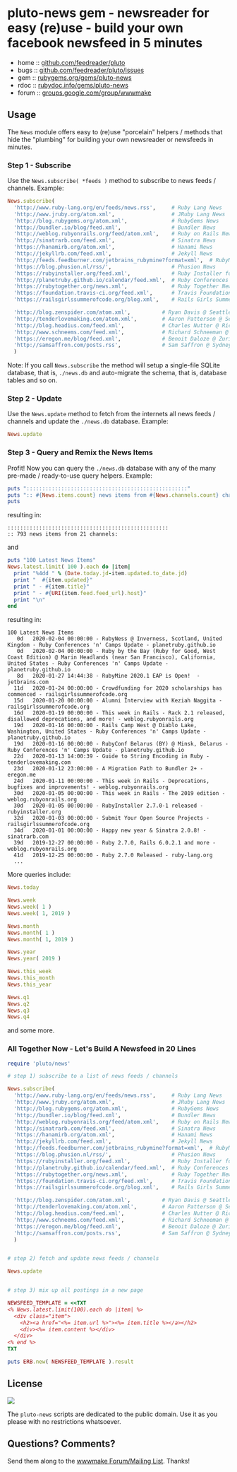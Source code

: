 # pluto-news gem - newsreader for easy (re)use - build your own facebook newsfeed in 5 minutes
  

* home  :: [github.com/feedreader/pluto](https://github.com/feedreader/pluto)
* bugs  :: [github.com/feedreader/pluto/issues](https://github.com/feedreader/pluto/issues)
* gem   :: [rubygems.org/gems/pluto-news](https://rubygems.org/gems/pluto-news)
* rdoc  :: [rubydoc.info/gems/pluto-news](http://rubydoc.info/gems/pluto-news)
* forum :: [groups.google.com/group/wwwmake](http://groups.google.com/group/wwwmake)



## Usage

The `News` module offers easy to (re)use "porcelain" helpers / methods
that hide the "plumbing" for building your own newsreader or newsfeeds in minutes.


### Step 1 - Subscribe

Use the `News.subscribe( *feeds )` method to subscribe to news feeds / channels.
Example:

```ruby
News.subscribe(
  'http://www.ruby-lang.org/en/feeds/news.rss',     # Ruby Lang News
  'http://www.jruby.org/atom.xml',                  # JRuby Lang News
  'http://blog.rubygems.org/atom.xml',              # RubyGems News
  'http://bundler.io/blog/feed.xml',                # Bundler News
  'http://weblog.rubyonrails.org/feed/atom.xml',    # Ruby on Rails News
  'http://sinatrarb.com/feed.xml',                  # Sinatra News
  'https://hanamirb.org/atom.xml',                  # Hanami News
  'http://jekyllrb.com/feed.xml',                   # Jekyll News
  'http://feeds.feedburner.com/jetbrains_rubymine?format=xml',  # RubyMine IDE News
  'https://blog.phusion.nl/rss/',                   # Phusion News
  'https://rubyinstaller.org/feed.xml',             # Ruby Installer for Windows News
  'http://planetruby.github.io/calendar/feed.xml',  # Ruby Conferences & Camps News
  'https://rubytogether.org/news.xml',              # Ruby Together News
  'https://foundation.travis-ci.org/feed.xml',      # Travis Foundation News
  'https://railsgirlssummerofcode.org/blog.xml',    # Rails Girls Summer of Code News

  'http://blog.zenspider.com/atom.xml',          # Ryan Davis @ Seattle › Washington › United States
  'http://tenderlovemaking.com/atom.xml',        # Aaron Patterson @ Seattle › Washington › United States
  'http://blog.headius.com/feed.xml',            # Charles Nutter @ Richfield › Minnesota › United States
  'http://www.schneems.com/feed.xml',            # Richard Schneeman @ Austin › Texas › United States
  'https://eregon.me/blog/feed.xml',             # Benoit Daloze @ Zurich › Switzerland
  'http://samsaffron.com/posts.rss',             # Sam Saffron @ Sydney › Australia
  )
```


Note: If you call `News.subscribe` the method will setup a single-file SQLite database,
that is, `./news.db` and auto-migrate the schema, that is, database tables and so on.


### Step 2 - Update

Use the `News.update` method to fetch from the internets all news feeds / channels
and update the `./news.db` database. Example:

```ruby
News.update
```



### Step 3 - Query and Remix the News Items

Profit!  Now you can query the `./news.db` database with any of the many
pre-made / ready-to-use query helpers. Example:

``` ruby
puts ":::::::::::::::::::::::::::::::::::::::::::::::::::"
puts ":: #{News.items.count} news items from #{News.channels.count} channels:"
puts
```

resulting in:

```
:::::::::::::::::::::::::::::::::::::::::::::::::::
:: 793 news items from 21 channels:
```

and

``` ruby
puts "100 Latest News Items"
News.latest.limit( 100 ).each do |item|
  print "%4dd " % (Date.today.jd-item.updated.to_date.jd)
  print "  #{item.updated}"
  print " - #{item.title}"
  print " - #{URI(item.feed.feed_url).host}"
  print "\n"
end
```

resulting in:

```
100 Latest News Items
   0d   2020-02-04 00:00:00 - RubyNess @ Inverness, Scotland, United Kingdom - Ruby Conferences 'n' Camps Update - planetruby.github.io
   0d   2020-02-04 00:00:00 - Ruby by the Bay (Ruby for Good, West Coast Edition) @ Marin Headlands (near San Francisco), California, United States - Ruby Conferences 'n' Camps Update - planetruby.github.io
   8d   2020-01-27 14:44:38 - RubyMine 2020.1 EAP is Open!  - jetbrains.com
  11d   2020-01-24 00:00:00 - Crowdfunding for 2020 scholarships has commenced - railsgirlssummerofcode.org
  15d   2020-01-20 00:00:00 - Alumni Interview with Keziah Naggita - railsgirlssummerofcode.org
  16d   2020-01-19 00:00:00 - This week in Rails - Rack 2.1 released, disallowed deprecations, and more! - weblog.rubyonrails.org
  19d   2020-01-16 00:00:00 - Rails Camp West @ Diablo Lake, Washington, United States - Ruby Conferences 'n' Camps Update - planetruby.github.io
  19d   2020-01-16 00:00:00 - RubyConf Belarus (BY) @ Minsk, Belarus - Ruby Conferences 'n' Camps Update - planetruby.github.io
  22d   2020-01-13 14:00:39 - Guide to String Encoding in Ruby - tenderlovemaking.com
  23d   2020-01-12 23:00:00 - A Migration Path to Bundler 2+ - eregon.me
  24d   2020-01-11 00:00:00 - This week in Rails - Deprecations, bugfixes and improvements! - weblog.rubyonrails.org
  30d   2020-01-05 00:00:00 - This week in Rails - The 2019 edition - weblog.rubyonrails.org
  30d   2020-01-05 00:00:00 - RubyInstaller 2.7.0-1 released - rubyinstaller.org
  32d   2020-01-03 00:00:00 - Submit Your Open Source Projects - railsgirlssummerofcode.org
  34d   2020-01-01 00:00:00 - Happy new year & Sinatra 2.0.8! - sinatrarb.com
  39d   2019-12-27 00:00:00 - Ruby 2.7.0, Rails 6.0.2.1 and more - weblog.rubyonrails.org
  41d   2019-12-25 00:00:00 - Ruby 2.7.0 Released - ruby-lang.org
  ...
```

More queries include:

``` ruby
News.today

News.week
News.week( 1 )
News.week( 1, 2019 )

News.month
News.month( 1 )
News.month( 1, 2019 )

News.year
News.year( 2019 )

News.this_week
News.this_month
News.this_year

News.q1
News.q2
News.q3
News.q4
```

and some more.



### All Together Now - Let's Build A Newsfeed in 20 Lines

```ruby
require 'pluto/news'

# step 1) subscribe to a list of news feeds / channels

News.subscribe(
  'http://www.ruby-lang.org/en/feeds/news.rss',     # Ruby Lang News
  'http://www.jruby.org/atom.xml',                  # JRuby Lang News
  'http://blog.rubygems.org/atom.xml',              # RubyGems News
  'http://bundler.io/blog/feed.xml',                # Bundler News
  'http://weblog.rubyonrails.org/feed/atom.xml',    # Ruby on Rails News
  'http://sinatrarb.com/feed.xml',                  # Sinatra News
  'https://hanamirb.org/atom.xml',                  # Hanami News
  'http://jekyllrb.com/feed.xml',                   # Jekyll News
  'http://feeds.feedburner.com/jetbrains_rubymine?format=xml',  # RubyMine IDE News
  'https://blog.phusion.nl/rss/',                   # Phusion News
  'https://rubyinstaller.org/feed.xml',             # Ruby Installer for Windows News
  'http://planetruby.github.io/calendar/feed.xml',  # Ruby Conferences & Camps News
  'https://rubytogether.org/news.xml',              # Ruby Together News
  'https://foundation.travis-ci.org/feed.xml',      # Travis Foundation News
  'https://railsgirlssummerofcode.org/blog.xml',    # Rails Girls Summer of Code News

  'http://blog.zenspider.com/atom.xml',          # Ryan Davis @ Seattle › Washington › United States
  'http://tenderlovemaking.com/atom.xml',        # Aaron Patterson @ Seattle › Washington › United States
  'http://blog.headius.com/feed.xml',            # Charles Nutter @ Richfield › Minnesota › United States
  'http://www.schneems.com/feed.xml',            # Richard Schneeman @ Austin › Texas › United States
  'https://eregon.me/blog/feed.xml',             # Benoit Daloze @ Zurich › Switzerland
  'http://samsaffron.com/posts.rss',             # Sam Saffron @ Sydney › Australia
  )


# step 2) fetch and update news feeds / channels

News.update


# step 3) mix up all postings in a new page

NEWSFEED_TEMPLATE = <<TXT
<% News.latest.limit(100).each do |item| %>
  <div class="item">
    <h2><a href="<%= item.url %>"><%= item.title %></a></h2>
    <div><%= item.content %></div>
  </div>
<% end %>
TXT

puts ERB.new( NEWSFEED_TEMPLATE ).result
```



## License

![](https://publicdomainworks.github.io/buttons/zero88x31.png)

The `pluto-news` scripts are dedicated to the public domain.
Use it as you please with no restrictions whatsoever.

## Questions? Comments?

Send them along to the [wwwmake Forum/Mailing List](http://groups.google.com/group/wwwmake).
Thanks!
